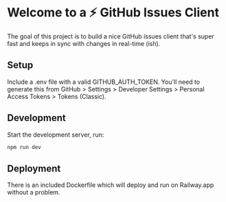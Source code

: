 # Welcome to a ⚡️ GitHub Issues Client

The goal of this project is to build a nice GitHub issues client that's super fast and keeps in sync with changes in real-time (ish).

## Setup

Include a .env file with a valid GITHUB_AUTH_TOKEN. You'll need to generate this from GitHub > Settings > Developer Settings > Personal Access Tokens > Tokens (Classic).

## Development

Start the development server, run:

```sh
npm run dev
```

## Deployment

There is an included Dockerfile which will deploy and run on Railway.app without a problem.
